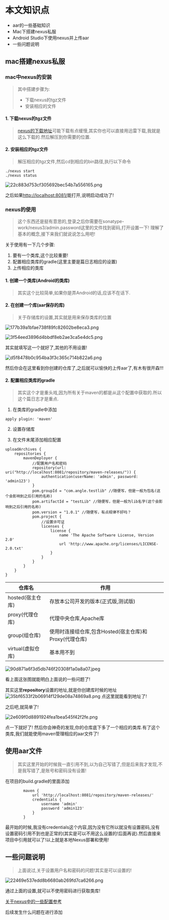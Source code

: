 # 本文知识点
- aar的一些基础知识
- Mac下搭建nexus私服
- Android Studio下使用nexus并上传aar
- 一些问题说明

## mac搭建nexus私服

### mac中nexus的安装
> 其中搭建步骤为:
> - 下载nexus的tgz文件
> - 安装相应的文件

#### 1. 下载nexus的tgz文件
> [nexus的下载地址](https://download.sonatype.com/nexus/3/latest-mac.tgz)可能下载有点缓慢,其实你也可以直接用迅雷下载,我就是这么下载的.然后解压到你需要的位置.

#### 2. 安装相应的tgz文件
> 解压相应的tgz文件,然后cd到相应的bin路径,执行以下命令

```
./nexus start
./nexus status
```

![22c883d753cf305692bec54b7a556165.png](https://github.com/AngleLong/JcenterDemo/tree/master/images/image_1.png)

之后如果[http://localhost:8081/](http://localhost:8081/)能打开,说明启动成功了!

### nexus的使用
> 这个东西还是挺有意思的,登录之后你需要在sonatype-work/nexus3/admin.password这里的文件找到密码,打开设置一下!
理解了基本的概念,接下来我们就说说怎么用吧!

关于使用有一下几个步骤:
1. 要有一个类库,这个比较重要!
2. 配置相应类库的gradle(这里主要是篇日志相应的设置)
3. 上传相应的类库

#### 1. 创建一个类库(Android的类库)
> 其实这个比较简单,如果你是弄Android的话,应该不在话下.

#### 2. 在创建一个库(aar保存的库)
> 关于存储库的设置,其实就是用来保存类库的位置

![177b39a1bfae738f89fc82602be8eca3.png](https://github.com/AngleLong/JcenterDemo/tree/master/images/image_2.png)

![3f54eed3896d4bbdf8eb2ae3ca5e4dc5.png](https://github.com/AngleLong/JcenterDemo/tree/master/images/image_3.png)

其实就填写这一个就好了,其他的不用设置!

![d5f8478b0c954ba3f3c365c714b822a6.png](https://github.com/AngleLong/JcenterDemo/tree/master/images/image_4.png)

然后你会在这里看到你创建的仓库了,之后就可以愉快的上传aar了,有木有很开森!!!


#### 2. 配置相应类库的gradle 
> 其实这个才是重头戏,因为所有关于maven的都是从这个配置中获取的.所以这个篇日志才是重点.

1. 在类库的gradle中添加
```
apply plugin: 'maven'
```

2. 设置存储库

3. 在文件末尾添加相应配置

```
uploadArchives {
    repositories {
        mavenDeployer {
            //配置用户名和密码
            repository(url: uri("http://localhost:8081/repository/maven-releases/")) {
                authentication(userName: 'admin', password: 'admin123')
            }
            pom.groupId = "com.angle.testlib" //随便写，但是一般为包名(这个会影响到之后引用的名称)
            pom.artifactId = "testLib" //随便写，但是一般为lib名字(这个会影响到之后引用的名称)
            pom.version = "1.0.1" //随便写，有点规律不好吗？
            pom.project {
                //设置许可证
                licenses {
                    license {
                        name 'The Apache Software License, Version 2.0'
                        url 'http://www.apache.org/licenses/LICENSE-2.0.txt'
                    }
                }
            }
        }
    }
}
```

| 仓库名 | 作用 |
| --- | --- |
| hosted(宿主仓库) | 存放本公司开发的版本(正式版,测试版) |
| proxy(代理仓库) | 代理中央仓库,Apache库 |
| group(组仓库) | 使用时连接组仓库,包含Hosted(宿主仓库)和Proxy(代理仓库) |
| virtual(虚拟仓库) | 基本用不到 |


![90d871a6f3d5db746f20308f1a0a8a07.jpeg](https://github.com/AngleLong/JcenterDemo/tree/master/images/image_5.jpg)

看上面这张图就能明白上面说的一些问题了!

其实这里**repository**设置的地址,就是你创建库时候的地址
![35bf6533f2b06914f129de08a74869a8.png](https://github.com/AngleLong/JcenterDemo/tree/master/images/image_6.png)
点这里就能看到地址了!

之后吧,就简单了! 

![2e609f0d8891924fea1bea545f42f2fe.png](https://github.com/AngleLong/JcenterDemo/tree/master/images/image_7.png)

点一下就好了! 然后你会神奇的发现,你的仓库底下多了一个相应的类库.有了这个类库,我们就能使用maven管理相应的aar文件了!

## 使用aar文件
> 其实这里开始的时候我一直引用不到,以为自己写错了,但是后来我才发现,不是我写错了,是账号和密码没有设置!

在项目的build.gradle的里面添加
```
        maven {
            url 'http://localhost:8081/repository/maven-releases/'
            credentials {
                username 'admin'
                password 'admin123'
            }
        }
```

最开始的时候,我没有credentials这个内容,因为没有它所以就没有设置密码,没有设置密码引用不到也是正常的(其实是可以不用这么设置的!后面再说).然后直接来项目中引用就可以了!以上就是本地Nexus部署和使用!



## 一些问题说明
> 上面说过,关于设置用户名和密码的问题!其实是可以设置的!

![22469e537edd8b6680ab269fd7ca6266.png](https://github.com/AngleLong/JcenterDemo/tree/master/images/image_8.png)

通过上面的设置,就可以不使用密码进行获取类库!

[关于nexus中的一些配置参考](https://blog.csdn.net/yingaizhu/article/details/83007747)

后续发生什么问题在进行添加
